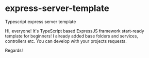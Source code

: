 # express-server-template
Typescript express server template

Hi, everyone!
It's TypeScript based ExpressJS framework start-ready template for beginners! I already added base folders and services, controllers etc. 
You can develop with your projects requests.

Regards!
